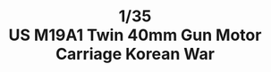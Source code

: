 ---
layout: product
title: "1/35 US M19A1 Twin 40mm Gun Motor Carriage Korean War"
price: "TBA" 
desc: "Maketa"
img_path: "/assets/img/BRNC35148.webp"
brand: "Bronco"
available: false
special_offer: false
new: false
soon: false
cat: "010000"
subcat: "015800"
subsubcat: "0N/A"
sifra: "BRNC35148"
popular: false
spec: false
---